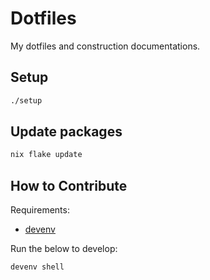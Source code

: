 # Dotfiles

My dotfiles and construction documentations.

## Setup

```bash
./setup
```

## Update packages

```bash
nix flake update
```

## How to Contribute

Requirements:

- [devenv](https://devenv.sh/)

Run the below to develop:

```bash
devenv shell
```
